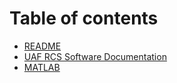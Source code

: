 # Table of contents

* [README](README.md)
* [UAF RCS Software Documentation](software.md)
* [MATLAB](matlab.md)

